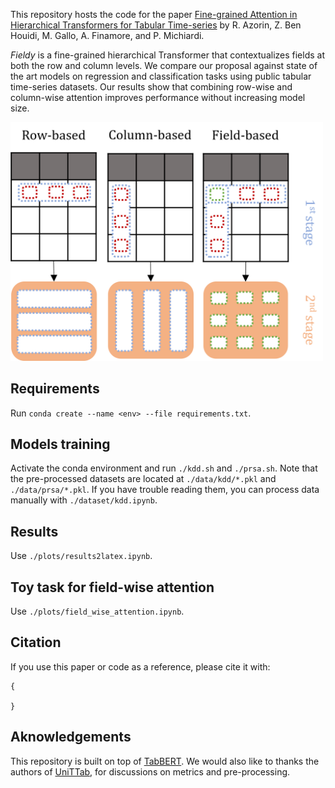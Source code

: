 This repository hosts the code for the paper [Fine-grained Attention in Hierarchical Transformers for Tabular Time-series](arxiv) by R. Azorin, Z. Ben Houidi, M. Gallo, A. Finamore, and P. Michiardi.

_Fieldy_ is a fine-grained hierarchical Transformer that contextualizes fields at both the row and column levels. We compare our proposal against state of the art models on regression and classification tasks using public tabular time-series datasets. Our results show that combining row-wise and column-wise attention improves performance without increasing model size.

<img src="https://github.com/raphaaal/fieldy/blob/main/intro_fig.png" alt="intro_fig" width="500"/>

## Requirements
Run `conda create --name <env> --file requirements.txt`.

## Models training
Activate the conda environment and run `./kdd.sh` and `./prsa.sh`. 
Note that the pre-processed datasets are located at `./data/kdd/*.pkl` and `./data/prsa/*.pkl`. If you have trouble reading them, you can process data manually with `./dataset/kdd.ipynb`.

## Results
Use `./plots/results2latex.ipynb`.

## Toy task for field-wise attention
Use `./plots/field_wise_attention.ipynb`.

## Citation
If you use this paper or code as a reference, please cite it with:
```
{

}
```

## Aknowledgements
This repository is built on top of [TabBERT](https://github.com/IBM/TabFormer).
We would also like to thanks the authors of [UniTTab](https://arxiv.org/abs/2302.06375), for discussions on metrics and pre-processing. 
